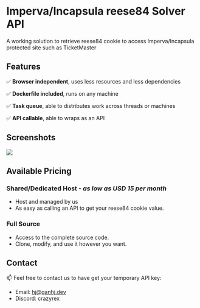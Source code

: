 # Imperva/Incapsula reese84 Solver API
A working solution to retrieve reese84 cookie to access Imperva/Incapsula protected site such as TicketMaster

## Features
✅ **Browser independent**, uses less resources and less dependencies

✅ **Dockerfile included**, runs on any machine

✅ **Task queue**, able to distributes work across threads or machines

✅ **API callable**, able to wraps as an API

## Screenshots
[![](https://github.com/user-attachments/assets/1a8c9cd2-6d59-493b-9f58-ca5be93c4959)](#)


## Available Pricing
### **Shared/Dedicated Host** - *as low as USD 15 per month*
- Host and managed by us
- As easy as calling an API to get your reese84 cookie value.
### **Full Source**
- Access to the complete source code.
- Clone, modify, and use it however you want.

## Contact
📫 Feel free to contact us to have get your temporary API key: 
- Email: hj@ganhj.dev
- Discord: crazyrex
